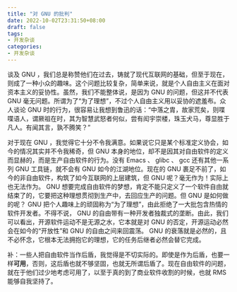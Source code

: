 ```yaml
---
title: "对 GNU 的批判"
date: 2022-10-02T23:31:50+08:00
draft: false
tags:
- 开发杂谈
categories:
- 开发杂谈
---
```


谈及 GNU ，我们总是称赞他们在过去，铸就了现代互联网的基础，但至于现在，则成了一种小众的趣味。这个问题比较复杂，简单来说，就是个人自由主义在面对资本主义的妥协性。虽然，我们不能整体说，是因为 GNU 的问题，但这并不代表 GNU 毫无问题。所谓为了“为了理想”，不过个人自由主义用以妥协的遮羞布。众人谈论 GNU 时的行为，很容易让我想到鲁迅的话：“中落之胄，故家荒矣，则喋喋语人，谓厥祖在时，其为智慧武怒者何似，尝有闳宇崇楼，珠玉犬马，尊显胜于凡人。有闻其言，孰不腾笑？”

对于现在 GNU ，我觉得它十分不令我满意。如果说它只是某个标准定义协会，如今的情况其实并不令我稀奇，但 GNU 本身的地位，却不是因其对自由软件的定义而显赫的，而是生产自由软件的行为。没有 Emacs 、 glibc 、 gcc 还有其他一系列 GNU 工具链，就不会有 GNU 如今的江湖地位。现在的 GNU 裹足不前了，如今的非自由软件，构筑了如今互联网的上层建筑，但 GNU 呢？毫无作为！实际上也无法作为。 GNU 想要完成自由软件的梦想，肯定不能只定义了一个软件自由就结束了的，它要把这种理想贯彻到生产中，去回应生产的问题。但 GNU 是如何做的呢？ GNU 把个人趣味上的顽固称为“为了理想”，由此拒绝了一大批包含热情的软件开发者。不得不说， GNU 的自由带有一种开发者独裁式的垄断。由此，我们可以看出，开源软件运动不是无源之水，它本就是对 GNU 的否定，开源运动必然会在如今的“开放性”和 GNU 的自由之间来回震荡。 GNU 的衰落就是必然的，且不必怀念，它根本无法拥抱它的理想，它的任务后继者必然会替它完成。

补：一些人把自由软件当作后盾，我觉得是不切实际的。即使是作为后盾，也要一样**可用**，否则，这后盾也就不够坚固，也就无所谓后盾了。现在自由软件的问题，就在于他们过少地考虑可用了，以至于真的到了商业软件收割的时候，也就 RMS 能够自我坚持了。
